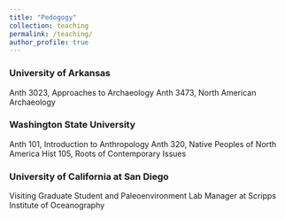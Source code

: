 ```yaml
---
title: "Pedogogy"
collection: teaching
permalink: /teaching/
author_profile: true
---
```


### University of Arkansas

Anth 3023, Approaches to Archaeology
Anth 3473, North American Archaeology

### Washington State University

Anth 101, Introduction to Anthropology
Anth 320, Native Peoples of North America
Hist 105, Roots of Contemporary Issues

### University of California at San Diego

Visiting Graduate Student and Paleoenvironment Lab Manager at Scripps Institute of Oceanography

